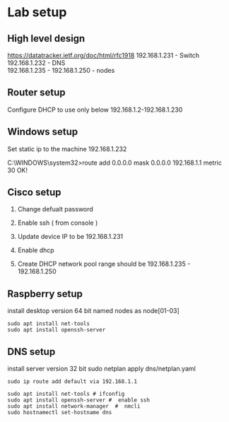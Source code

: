 # Lab setup

## High level design 
https://datatracker.ietf.org/doc/html/rfc1918
192.168.1.231 - Switch 
192.168.1.232 - DNS  
192.168.1.235 - 192.168.1.250 - nodes   

## Router setup
Configure DHCP to use only below 
192.168.1.2-192.168.1.230

## Windows setup
Set static ip to the machine
192.168.1.232


C:\WINDOWS\system32>route add 0.0.0.0 mask 0.0.0.0 192.168.1.1 metric 30
 OK!


## Cisco setup
1. Change defualt password

2. Enable ssh  ( from console ) 
3. Update device IP to be 192.168.1.231
4. Enable dhcp  


4. Create DHCP network pool 
range should be 192.168.1.235 - 192.168.1.250

## Raspberry setup

install desktop version 64 bit
named nodes as node[01-03]

```
sudo apt install net-tools 
sudo apt install openssh-server
```


## DNS setup

install server version 32 bit
sudo netplan apply dns/netplan.yaml
```
sudo ip route add default via 192.168.1.1 
```

```
sudo apt install net-tools # ifconfig 
sudo apt install openssh-server #  enable ssh 
sudo apt install network-manager  #  nmcli
sudo hostnamectl set-hostname dns 
```
